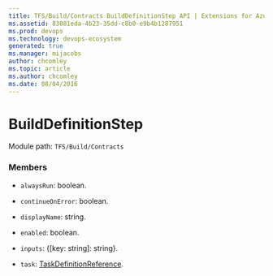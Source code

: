 ```yaml
---
title: TFS/Build/Contracts BuildDefinitionStep API | Extensions for Azure DevOps Services
ms.assetid: 83081eda-4b23-35dd-c8b0-e9b4b1287951
ms.prod: devops
ms.technology: devops-ecosystem
generated: true
ms.manager: mijacobs
author: chcomley
ms.topic: article
ms.author: chcomley
ms.date: 08/04/2016
---
```


# BuildDefinitionStep

Module path: `TFS/Build/Contracts`


### Members

* `alwaysRun`: boolean. 

* `continueOnError`: boolean. 

* `displayName`: string. 

* `enabled`: boolean. 

* `inputs`: {[key: string]: string}. 

* `task`: [TaskDefinitionReference](./TaskDefinitionReference.md). 

